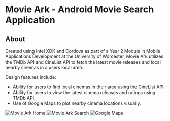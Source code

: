Movie Ark - Android Movie Search Application
==========================================

About
------------------------

Created using Intel XDK and Cordova as part of a Year 2 Module in Mobile Applications Development at the University of Worcester, Movie Ark utilizes the TMDb API and CineList API to fetch the latest movie releases and local nearby cinemas in a users local area.

Design features include:

- Ability for users to find local cinemas in their area using the CineList API.
- Ability for users to view the latest cinema releases and ratings using TMDb API.
- Use of Google Maps to plot nearby cinema locations visually. 

![Movie Ark Home](http://mattshotton.com/external/moviearksm.png)
![Movie Ark Search](http://mattshotton.com/external/movieark2sm.png)
![Google Maps](http://mattshotton.com/external/movieark4sm.png)
